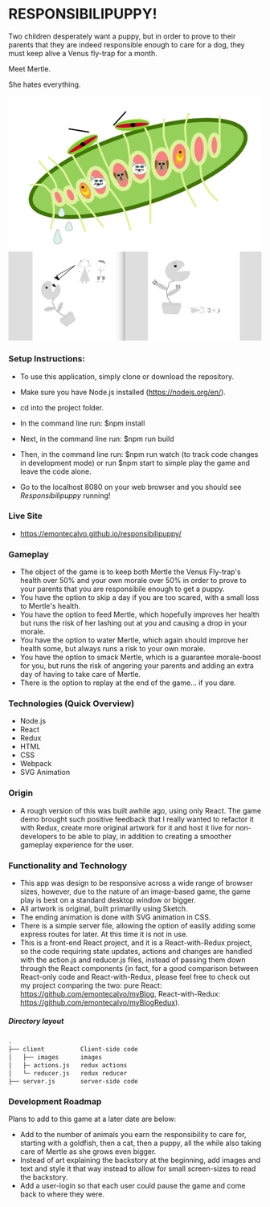 
# RESPONSIBILIPUPPY!

Two children desperately want a puppy, but in order to prove to their parents that they are indeed responsible enough to care for a dog, they must keep alive a Venus fly-trap for a month.

Meet Mertle.

She hates everything.

![Alt text](./client/images/intro_img.png?raw=true "Responsibilipuppy")
![Alt text](./client/images/mertle_rd.png?raw=true "Responsibilipuppy")


### Setup Instructions:

* To use this application, simply clone or download the repository.

* Make sure you have Node.js installed (https://nodejs.org/en/).

* cd into the project folder.

* In the command line run: $npm install

* Next, in the command line run: $npm run build

* Then, in the command line run: $npm run watch (to track code changes in development mode) or run $npm start to simple play the game and leave the code alone.

* Go to the localhost 8080 on your web browser and you should see *Responsibilipuppy* running!

### Live Site
* https://emontecalvo.github.io/responsibilipuppy/

### Gameplay
* The object of the game is to keep both Mertle the Venus Fly-trap's health over 50% and your own morale over 50% in order to prove to your parents that you are responsibile enough to get a puppy.
* You have the option to skip a day if you are too scared, with a small loss to Mertle's health.
* You have the option to feed Mertle, which hopefully improves her health but runs the risk of her lashing out at you and causing a drop in your morale.
* You have the option to water Mertle, which again should improve her health some, but always runs a risk to your own morale.
* You have the option to smack Mertle, which is a guarantee morale-boost for you, but runs the risk of angering your parents and adding an extra day of having to take care of Mertle.
* There is the option to replay at the end of the game... if you dare.



### Technologies (Quick Overview)
* Node.js
* React
* Redux
* HTML
* CSS
* Webpack
* SVG Animation

### Origin
* A rough version of this was built awhile ago, using only React.  The game demo brought such positive feedback that I really wanted to refactor it with Redux, create more original artwork for it and host it live for non-developers to be able to play, in addition to creating a smoother gameplay experience for the user.

### Functionality and Technology
* This app was design to be responsive across a wide range of browser sizes, however, due to the nature of an image-based game, the game play is best on a standard desktop window or bigger.
* All artwork is original, built primarilly using Sketch.
* The ending animation is done with SVG animation in CSS.
* There is a simple server file, allowing the option of easilly adding some express routes for later.  At this time it is not in use.
* This is a front-end React project, and it is a React-with-Redux project, so the code requiring state updates, actions and changes are handled with the action.js and reducer.js files, instead of passing them down through the React components (in fact, for a good comparison between React-only code and React-with-Redux, please feel free to check out my project comparing the two:  pure React: https://github.com/emontecalvo/myBlog, React-with-Redux: https://github.com/emontecalvo/myBlogRedux).

##### Directory layout

```
.
├── client      	Client-side code
│   ├── images  	images
│   ├─ actions.js   redux actions
│   └─ reducer.js   redux reducer
├── server.js       server-side code

```

### Development Roadmap
Plans to add to this game at a later date are below:

* Add to the number of animals you earn the responsibility to care for, starting with a goldfish, then a cat, then a puppy, all the while also taking care of Mertle as she grows even bigger.
* Instead of art explaining the backstory at the beginning, add images and text and style it that way instead to allow for small screen-sizes to read the backstory.
* Add a user-login so that each user could pause the game and come back to where they were.




